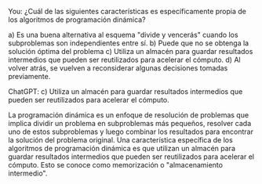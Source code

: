 You:
¿Cuál de las siguientes características es específicamente propia de los algoritmos de programación dinámica?

a) Es una buena alternativa al esquema "divide y vencerás" cuando los subproblemas son independientes entre sí.
b) Puede que no se obtenga la solución óptima del problema
c) Utiliza un almacén para guardar resultados intermedios que pueden ser reutilizados para acelerar el cómputo.
d) Al volver atrás, se vuelven a reconsiderar algunas decisiones tomadas previamente.

ChatGPT:
c) Utiliza un almacén para guardar resultados intermedios que pueden ser reutilizados para acelerar el cómputo.

La programación dinámica es un enfoque de resolución de problemas que implica dividir un problema en subproblemas más pequeños, resolver cada uno de estos subproblemas y luego combinar los resultados para encontrar la solución del problema original. Una característica específica de los algoritmos de programación dinámica es que utilizan un almacén para guardar resultados intermedios que pueden ser reutilizados para acelerar el cómputo. Esto se conoce como memorización o "almacenamiento intermedio".
